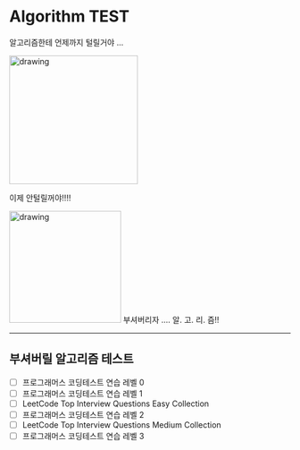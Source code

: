 # Algorithm TEST
알고리즘한테 언제까지 털릴거야 ...

<img src="https://media.giphy.com/media/7SF5scGB2AFrgsXP63/giphy.gif" alt="drawing" width="230"/>
  
이제 안털릴꺼야!!!!

<img src="https://media.giphy.com/media/l2Sq1cZMApXtuEHJK/giphy.gif" alt="drawing" width="200"/>  
부셔버리자 .... 알. 고. 리. 즘!!  

---
## 부셔버릴 알고리즘 테스트

- [ ] 프로그래머스 코딩테스트 연습 레벨 0
- [ ] 프로그래머스 코딩테스트 연습 레벨 1 
- [ ] LeetCode Top Interview Questions Easy Collection 
- [ ] 프로그래머스 코딩테스트 연습 레벨 2 
- [ ] LeetCode Top Interview Questions Medium Collection
- [ ] 프로그래머스 코딩테스트 연습 레벨 3
